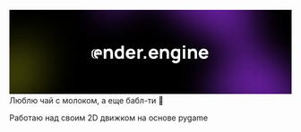 [![](https://github.com/l1acy/ender.engine/blob/main/static/banner.png?raw=true)](https://github.com/l1acy/ender.engine)
Люблю чай с молоком, а еще бабл-ти 🧋

Работаю над своим 2D движком на основе pygame

<!---
Lemurc/Lemurc is a ✨ special ✨ repository because its `README.md` (this file) appears on your GitHub profile.
You can click the Preview link to take a look at your changes.
--->
